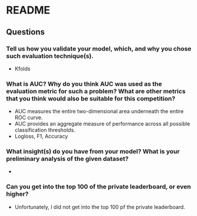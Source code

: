 # README

## Questions

### Tell us how you validate your model, which, and why you chose such evaluation technique(s).
- Kfolds

### What is AUC? Why do you think AUC was used as the evaluation metric for such a problem? What are other metrics that you think would also be suitable for this competition?
- AUC measures the entire two-dimensional area underneath the entire ROC curve. 
- AUC provides an aggregate measure of performance across all possible classification thresholds.
- Logloss, F1, Accuracy

### What insight(s) do you have from your model? What is your preliminary analysis of the given dataset?
- 

### Can you get into the top 100 of the private leaderboard, or even higher?
- Unfortunately, I did not get into the top 100 pf the private leaderboard.